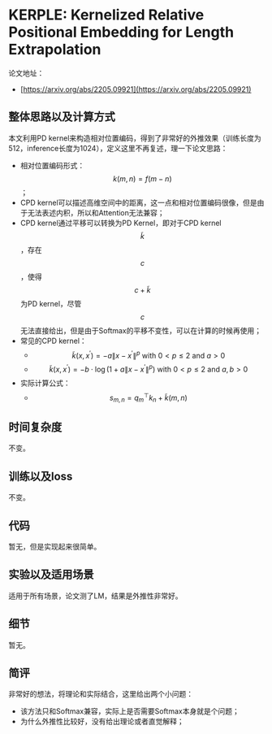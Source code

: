 # KERPLE: Kernelized Relative Positional Embedding for Length Extrapolation

论文地址：

- [https://arxiv.org/abs/2205.09921](https://arxiv.org/abs/2205.09921)



## 整体思路以及计算方式

本文利用PD kernel来构造相对位置编码，得到了非常好的外推效果（训练长度为512，inference长度为1024），定义这里不再复述，理一下论文思路：

- 相对位置编码形式：$$k(m,n)=f(m-n)$$；
- CPD kernel可以描述高维空间中的距离，这一点和相对位置编码很像，但是由于无法表述内积，所以和Attention无法兼容；
- CPD kernel通过平移可以转换为PD Kernel，即对于CPD kernel $$\tilde k$$，存在$$c$$，使得$$c+\tilde k$$为PD kernel，尽管$$c$$无法直接给出，但是由于Softmax的平移不变性，可以在计算的时候再使用；
- 常见的CPD kernel：
  - $$\tilde{k}\left(x, x^{\prime}\right)=-a\left\|x-x^{\prime}\right\|^{p} \text { with } 0<p \leq 2 \text { and } a>0$$
  - $$\tilde{k}\left(x, x^{\prime}\right)=-b \cdot \log \left(1+a\left\|x-x^{\prime}\right\|^{p}\right) \text { with } 0<p \leq 2 \text { and } a, b>0$$
- 实际计算公式：
  - $$s_{m,n}=q_m^{\top}  k_n + \tilde k(m, n)$$



## 时间复杂度

不变。



## 训练以及loss

不变。



## 代码

暂无，但是实现起来很简单。



## 实验以及适用场景

适用于所有场景，论文测了LM，结果是外推性非常好。



## 细节

暂无。



## 简评

非常好的想法，将理论和实际结合，这里给出两个小问题：

- 该方法只和Softmax兼容，实际上是否需要Softmax本身就是个问题；
- 为什么外推性比较好，没有给出理论或者直觉解释；

